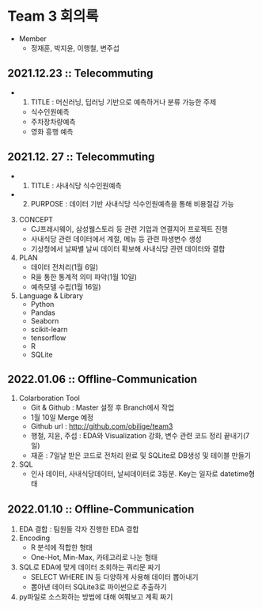 # Team 3 회의록
- Member
    + 정재훈, 박지윤, 이행철, 변주섭





## 2021.12.23 :: Telecommuting
- 1. TITLE : 머신러닝, 딥러닝 기반으로 예측하거나 분류 가능한 주제
    + 식수인원예측
    + 주차장차량예측
    + 영화 흥행 예측


## 2021.12. 27 :: Telecommuting
- 1. TITLE : 사내식당 식수인원예측
- 2. PURPOSE : 데이터 기반 사내식당 식수인원예측을 통해 비용절감 가능
3. CONCEPT
    + CJ프레시웨이, 삼성웰스토리 등 관련 기업과 연결지어 프로젝트 진행
    + 사내식당 관련 데이터에서 계절, 메뉴 등 관련 파생변수 생성
    + 기상청에서 날짜별 날씨 데이터 확보해 사내식당 관련 데이터와 결합
4. PLAN
    + 데이터 전처리(1월 6일)
    + R을 통한 통계적 의미 파악(1월 10일)
    + 예측모델 수립(1월 16일)
5. Language & Library
    + Python
    + Pandas
    + Seaborn
    + scikit-learn
    + tensorflow
    + R
    + SQLite


## 2022.01.06 :: Offline-Communication
1. Colarboration Tool
    + Git & Github : Master 설정 후 Branch에서 작업
    + 1월 10일 Merge 예정
    + Github url : http://github.com/obilige/team3
    + 행철, 지윤, 주섭 : EDA와 Visualization 강화, 변수 관련 코드 정리 끝내기(7일)
    + 재훈 : 7일날 받은 코드로 전처리 완료 및 SQLite로 DB생성 및 테이블 만들기
2. SQL
    + 인사 데이터, 사내식당데이터, 날씨데이터로 3등분. Key는 일자로 datetime형태


## 2022.01.10 :: Offline-Communication
1. EDA 결합 : 팀원들 각자 진행한 EDA 결합
2. Encoding
    - R 분석에 적합한 형태
    - One-Hot, Min-Max, 카테고리로 나눈 형태
3. SQL로 EDA에 맞게 데이터 조회하는 쿼리문 짜기
	- SELECT WHERE IN 등 다양하게 사용해 데이터 뽑아내기
	- 뽑아낸 데이터 SQLite3로 파이썬으로 추출하기
4. py파일로 소스화하는 방법에 대해 여쭤보고 계획 짜기
